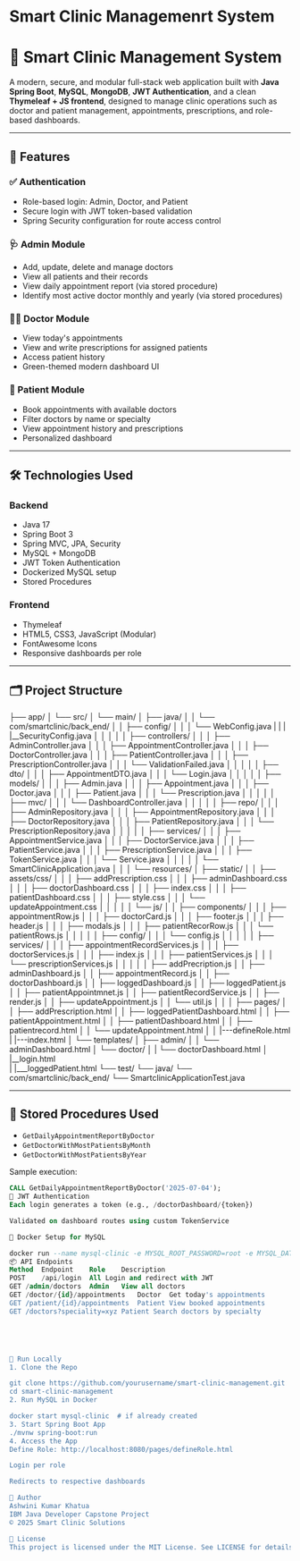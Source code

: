 # Smart Clinic Managemenrt System
# 🏥 Smart Clinic Management System

A modern, secure, and modular full-stack web application built with **Java Spring Boot**, **MySQL**, **MongoDB**, **JWT Authentication**, and a clean **Thymeleaf + JS frontend**, designed to manage clinic operations such as doctor and patient management, appointments, prescriptions, and role-based dashboards.

---

## 🚀 Features

### ✅ Authentication
- Role-based login: Admin, Doctor, and Patient
- Secure login with JWT token-based validation
- Spring Security configuration for route access control

### 🩺 Admin Module
- Add, update, delete and manage doctors
- View all patients and their records
- View daily appointment report (via stored procedure)
- Identify most active doctor monthly and yearly (via stored procedures)

### 👨‍⚕️ Doctor Module
- View today's appointments
- View and write prescriptions for assigned patients
- Access patient history
- Green-themed modern dashboard UI

### 👤 Patient Module
- Book appointments with available doctors
- Filter doctors by name or specialty
- View appointment history and prescriptions
- Personalized dashboard

---

## 🛠️ Technologies Used

### Backend
- Java 17
- Spring Boot 3
- Spring MVC, JPA, Security
- MySQL + MongoDB
- JWT Token Authentication
- Dockerized MySQL setup
- Stored Procedures

### Frontend
- Thymeleaf
- HTML5, CSS3, JavaScript (Modular)
- FontAwesome Icons
- Responsive dashboards per role

---

## 🗂️ Project Structure

├── app/
│   └── src/
│       └── main/
│           ├── java/
│           │   └── com/smartclinic/back_end/
│           │       ├── config/
│           │       │   └── WebConfig.java
|           |        |   |__SecurityConfig.java 
│           │       │
│           │       ├── controllers/
│           │       │   ├── AdminController.java
│           │       │   ├── AppointmentController.java
│           │       │   ├── DoctorController.java
│           │       │   ├── PatientController.java
│           │       │   ├── PrescriptionController.java
│           │       │   └── ValidationFailed.java
│           │       │
│           │       ├── dto/
│           │       │   ├── AppointmentDTO.java
│           │       │   └── Login.java
│           │       │
│           │       ├── models/
│           │       │   ├── Admin.java
│           │       │   ├── Appointment.java
│           │       │   ├── Doctor.java
│           │       │   ├── Patient.java
│           │       │   └── Prescription.java
│           │       │
│           │       ├── mvc/
│           │       │   └── DashboardController.java
│           │       │
│           │       ├── repo/
│           │       │   ├── AdminRepository.java
│           │       │   ├── AppointmentRepository.java
│           │       │   ├── DoctorRepository.java
│           │       │   ├── PatientRepository.java
│           │       │   └── PrescriptionRepository.java
│           │       │
│           │       ├── services/
│           │       │   ├── AppointmentService.java
│           │       │   ├── DoctorService.java
│           │       │   ├── PatientService.java
│           │       │   ├── PrescriptionService.java
│           │       │   ├── TokenService.java
│           │       │   └── Service.java
│           │       │
│           │       └── SmartClinicApplication.java
│           │
│           └── resources/
│               ├── static/
│               │   ├── assets/css/
│               │   │   ├── addPrescription.css
│               │   │   ├── adminDashboard.css
│               │   │   ├── doctorDashboard.css
│               │   │   ├── index.css
│               │   │   ├── patientDashboard.css
│               │   │   ├── style.css
│               │   │   └── updateAppointment.css
│               │   │
│               │   └── js/
│               │       ├── components/
│               │       │   ├── appointmentRow.js
│               │       │   ├── doctorCard.js
│               │       │   ├── footer.js
│               │       │   ├── header.js
│               │       │   ├── modals.js
│               │       │   ├── patientRecorRow.js
│               │       │   └── patientRows.js
│               │       │
│               │       ├── config/
│               │       │   └── config.js
│               │       │
│               │       ├── services/
│               │       │   ├── appointmentRecordServices.js
│               │       │   ├── doctorServices.js
│               │       │   ├── index.js
│               │       │   ├── patientServices.js
│               │       │   └── prescriptionServices.js
│               │       │
│               │       ├── addPrecription.js
│               │       ├── adminDashboard.js
│               │       ├── appointmentRecord.js
│               │       ├── doctorDashboard.js
│               │       ├── loggedDashboard.js
│               │       ├── loggedPatient.js
│               │       ├── patientAppointmnet.js
│               │       ├── patientRecordService.js
│               │       ├── render.js
│               │       ├── updateAppointment.js
│               │       └── util.js
│               │
│               ├── pages/
│               │   ├── addPrescription.html
│               │   ├── loggedPatientDashboard.html
│               │   ├── patientAppointment.html
│               │   ├── patientDashboard.html
│               │   ├── patientrecord.html
│               │   └── updateAppointment.html
│               │   |---defineRole.html
|                |---index.html
│               └── templates/
│                   ├── admin/
│                   │   └── adminDashboard.html
│                   └── doctor/
│                   |    └── doctorDashboard.html
│                   |__login.html    
|                   |___loggedPatient.html
└── test/
    └── java/
        └── com/smartclinic/back_end/
            └── SmartclinicApplicationTest.java

---

## 🧪 Stored Procedures Used

- `GetDailyAppointmentReportByDoctor`
- `GetDoctorWithMostPatientsByMonth`
- `GetDoctorWithMostPatientsByYear`

Sample execution:
```sql
CALL GetDailyAppointmentReportByDoctor('2025-07-04');
🔐 JWT Authentication
Each login generates a token (e.g., /doctorDashboard/{token})

Validated on dashboard routes using custom TokenService

🐳 Docker Setup for MySQL

docker run --name mysql-clinic -e MYSQL_ROOT_PASSWORD=root -e MYSQL_DATABASE=cms -p 3306:3306 -d mysql:8.0
📦 API Endpoints
Method	Endpoint	Role	Description
POST	/api/login	All	Login and redirect with JWT
GET	/admin/doctors	Admin	View all doctors
GET	/doctor/{id}/appointments	Doctor	Get today's appointments
GET	/patient/{id}/appointments	Patient	View booked appointments
GET	/doctors?speciality=xyz	Patient	Search doctors by specialty





📂 Run Locally
1. Clone the Repo

git clone https://github.com/yourusername/smart-clinic-management.git
cd smart-clinic-management
2. Run MySQL in Docker

docker start mysql-clinic  # if already created
3. Start Spring Boot App
./mvnw spring-boot:run
4. Access the App
Define Role: http://localhost:8080/pages/defineRole.html

Login per role

Redirects to respective dashboards

📌 Author
Ashwini Kumar Khatua
IBM Java Developer Capstone Project
© 2025 Smart Clinic Solutions

🧾 License
This project is licensed under the MIT License. See LICENSE for details.